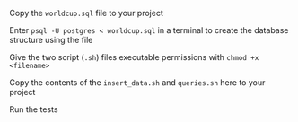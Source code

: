 Copy the `worldcup.sql` file to your project

Enter `psql -U postgres < worldcup.sql` in a terminal to create the database structure using the file

Give the two script (`.sh`) files executable permissions with `chmod +x <filename>`

Copy the contents of the `insert_data.sh` and `queries.sh` here to your project

Run the tests
